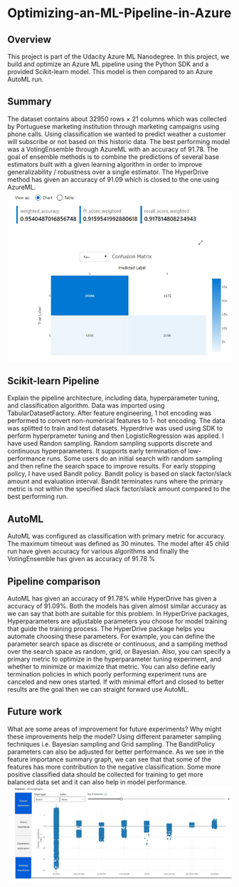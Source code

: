# Optimizing-an-ML-Pipeline-in-Azure

## Overview
This project is part of the Udacity Azure ML Nanodegree. In this project, we build and optimize an Azure ML pipeline using the Python SDK and a provided Scikit-learn model. This model is then compared to an Azure AutoML run.
## Summary
The dataset contains about 32950 rows × 21 columns which was collected by Portuguese marketing institution through marketing campaigns using phone calls.  Using classification we wanted to predict weather a customer will subscribe or not based on this historic data.
The best performing model was a VotingEnsemble through AzureML with an accuracy of 91.78. The goal of ensemble methods is to combine the predictions of several base estimators built with a given learning algorithm in order to improve generalizability / robustness over a single estimator. The HyperDrive method has given an accuracy of 91.09 which is closed to the one using AzureML.
![](images/Accuracy%20Perfomance.jpg)
 
## Scikit-learn Pipeline
Explain the pipeline architecture, including data, hyperparameter tuning, and classification algorithm.
Data was imported using TabularDatasetFactory. After feature engineering, 1 hot encoding was performed to convert non-numerical features to 1- hot encoding. The data was splitted to train and test datasets. Hyperdrive was used using SDK to perform hyperprameter tuning and then LogisticRegression was applied.
I have used Randon sampling. Random sampling supports discrete and continuous hyperparameters. It supports early termination of low-performance runs. Some users do an initial search with random sampling and then refine the search space to improve results.
For early stopping policy, I have used Bandit policy. Bandit policy is based on slack factor/slack amount and evaluation interval. Bandit terminates runs where the primary metric is not within the specified slack factor/slack amount compared to the best performing run.

## AutoML
AutoML was configured as classification with primary metric for accuracy. The maximum timeout was defined as 30 minutes. The model after 45 child run have given accuracy for various algorithms and finally the VotingEnsemble has given as accuracy of 91.78 %

## Pipeline comparison
AutoML has given an accuracy of 91.78% while HyperDrive has given a accuracy of 91.09%. Both the models has given almost similar accuracy as we can say that both are suitable for this problem.
In HyperDrive packages, Hyperparameters are adjustable parameters you choose for model training that guide the training process. The HyperDrive package helps you automate choosing these parameters. For example, you can define the parameter search space as discrete or continuous, and a sampling method over the search space as random, grid, or Bayesian. Also, you can specify a primary metric to optimize in the hyperparameter tuning experiment, and whether to minimize or maximize that metric. You can also define early termination policies in which poorly performing experiment runs are canceled and new ones started. If with minimal effort and closed to better results are the goal then we can straight forward use AutoML.

## Future work
What are some areas of improvement for future experiments? Why might these improvements help the model?
Using different parameter sampling techniques i.e. Bayesian sampling and Grid sampling. The BanditPolicy parameters can also be adjusted for better performance. 
As we see in the feature importance summary graph, we can see that that some of the features has more contribution to the negative classification. Some more positive classified data should be collected for training to get more balanced data set and it can also help in model performance.
 ![](images/Summary%20Features.jpg)

